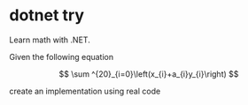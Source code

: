 # dotnet try

Learn math with .NET.

Given the following equation

$$
\sum ^{20}_{i=0}\left(x_{i}+a_{i}y_{i}\right)
$$

create an implementation using real code


```csharp --source-file ./samples/BasicConsole/Program.cs --project ./samples/BasicConsole/BasicConsole.csproj  --region wat --session "say meow..."
```